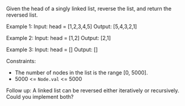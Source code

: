 Given the head of a singly linked list, reverse the list, and return the reversed list.

Example 1:
Input: head = [1,2,3,4,5]
Output: [5,4,3,2,1]

Example 2:
Input: head = [1,2]
Output: [2,1]

Example 3:
Input: head = []
Output: []

Constraints:
- The number of nodes in the list is the range [0, 5000].
- 5000 <= `Node.val` <= 5000

Follow up: A linked list can be reversed either iteratively or recursively. Could you implement both?
